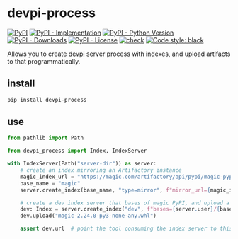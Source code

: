 # devpi-process

[![PyPI](https://img.shields.io/pypi/v/devpi-process?style=flat-square)](https://pypi.org/project/devpi-process)
[![PyPI - Implementation](https://img.shields.io/pypi/implementation/devpi-process?style=flat-square)](https://pypi.org/project/devpi-process)
[![PyPI - Python Version](https://img.shields.io/pypi/pyversions/devpi-process?style=flat-square)](https://pypi.org/project/devpi-process)
[![PyPI - Downloads](https://img.shields.io/pypi/dm/devpi-process?style=flat-square)](https://pypistats.org/packages/devpi-process)
[![PyPI - License](https://img.shields.io/pypi/l/devpi-process?style=flat-square)](https://opensource.org/licenses/MIT)
[![check](https://github.com/tox-dev/devpi-process/workflows/check/badge.svg)](https://github.com/tox-dev/devpi-process/actions?query=workflow%3Acheck)
[![Code style:
black](https://img.shields.io/badge/code%20style-black-000000.svg?style=flat-square)](https://github.com/psf/black)

Allows you to create [devpi](https://devpi.net/docs/devpi/devpi/stable/+d/index.html) server process with indexes, and
upload artifacts to that programmatically.

## install

```sh
pip install devpi-process
```

## use

```python
from pathlib import Path

from devpi_process import Index, IndexServer

with IndexServer(Path("server-dir")) as server:
    # create an index mirroring an Artifactory instance
    magic_index_url = "https://magic.com/artifactory/api/pypi/magic-pypi/simple"
    base_name = "magic"
    server.create_index(base_name, "type=mirror", f"mirror_url={magic_index_url}")

    # create a dev index server that bases of magic PyPI, and upload a wheel to it
    dev: Index = server.create_index("dev", f"bases={server.user}/{base_name}")
    dev.upload("magic-2.24.0-py3-none-any.whl")

    assert dev.url  # point the tool consuming the index server to this
```
